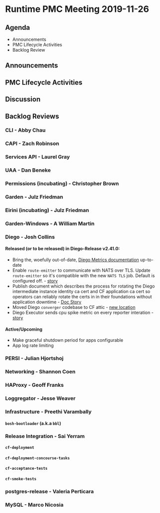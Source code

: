 # Runtime PMC Meeting 2019-11-26

## Agenda

* Announcements
* PMC Lifecycle Activities
* Backlog Review


## Announcements


## PMC Lifecycle Activities


## Discussion


## Backlog Reviews

### CLI - Abby Chau


### CAPI - Zach Robinson


### Services API - Laurel Gray


### UAA - Dan Beneke


### Permissions (incubating) - Christopher Brown


### Garden - Julz Friedman


### Eirini (incubating) - Julz Friedman


### Garden-Windows - A William Martin


### Diego - Josh Collins
#### Released (or to be released) in Diego-Release v2.41.0:
- Bring the, woefully out-of-date, [Diego Metrics documentation](https://docs.cloudfoundry.org/running/all_metrics.html#diego) up-to-date
- Enable `route-emitter` to communicate with NATS over TLS. Update `route-emitter` so it's compatible with the new `NATS TLS` job. Default is configured off. - [story](https://www.pivotaltracker.com/story/show/169631482)
- Publish document which describes the process for rotating the Diego intermediate instance identity ca cert and CF application ca cert so operators can reliably rotate the certs in in their foundations without application downtime - [Doc Story](https://www.pivotaltracker.com/story/show/169488799)
- Moved Diego `converger` codebase to CF attic - [new location](https://github.com/cloudfoundry/converger)
- Diego Executor sends cpu spike metric on every reporter interation - [story](https://www.pivotaltracker.com/story/show/169750122)

#### Active/Upcoming
- Make graceful shutdown period for apps configurable
- App log rate limiting

### PERSI - Julian Hjortshoj


### Networking - Shannon Coen


### HAProxy - Geoff Franks


### Loggregator - Jesse Weaver


### Infrastructure - Preethi Varambally

#### `bosh-bootloader` (a.k.a `bbl`)


### Release Integration - Sai Yerram

#### `cf-deployment`


#### `cf-deployment-concourse-tasks`


#### `cf-acceptance-tests`


#### `cf-smoke-tests`


### postgres-release - Valeria Perticara


### MySQL - Marco Nicosia
